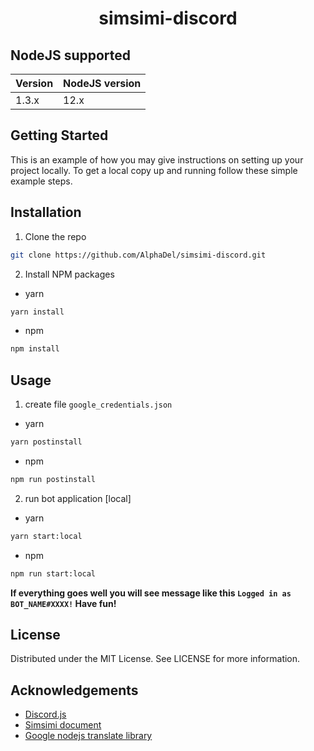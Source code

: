 <p align="center">
  <h1 align="center">simsimi-discord</h1>
 </p>

## NodeJS supported
| Version | NodeJS version     |
| ------- | ------------------ |
| 1.3.x   | 12.x               |

## Getting Started
This is an example of how you may give instructions on setting up your project locally. To get a local copy up and running follow these simple example steps.

## Installation
1. Clone the repo
```sh
git clone https://github.com/AlphaDel/simsimi-discord.git
```
2. Install NPM packages
- yarn
```sh
yarn install
```
- npm
```sh
npm install
```
## Usage
1. create file `google_credentials.json`
- yarn
```sh
yarn postinstall
```
- npm
```sh
npm run postinstall
```
2. run bot application [local]
- yarn
```sh
yarn start:local
```
- npm
```sh
npm run start:local
```
**If everything goes well you will see message like this `Logged in as BOT_NAME#XXXX!`
Have fun!**


## License
Distributed under the MIT License. See LICENSE for more information.

## Acknowledgements
* [Discord.js](https://discordjs.guide)
* [Simsimi document](https://workshop.simsimi.com/document?lc=en)
* [Google nodejs translate library](https://workshop.simsimi.com/document?lc=en)

